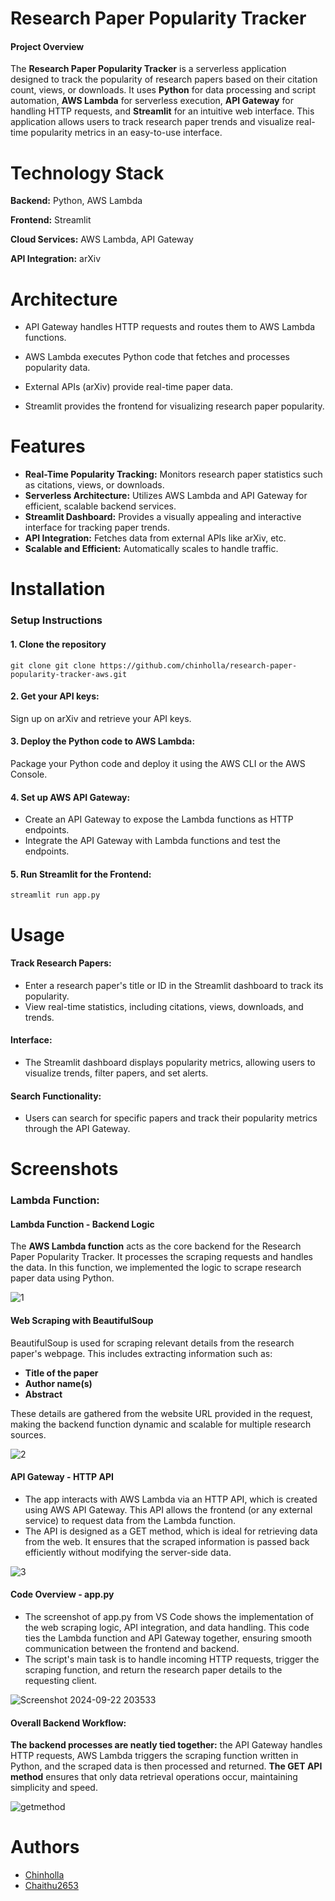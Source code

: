 
# Research Paper Popularity Tracker
#### Project Overview

The **Research Paper Popularity Tracker** is a serverless application designed to track the popularity of research papers based on their citation count, views, or downloads. It uses **Python** for data processing and script automation, **AWS Lambda** for serverless execution, **API Gateway** for handling HTTP requests, and **Streamlit** for an intuitive web interface. This application allows users to track research paper trends and visualize real-time popularity metrics in an easy-to-use interface.

# Technology Stack
 
**Backend:** Python, AWS Lambda

**Frontend:** Streamlit

**Cloud Services:** AWS Lambda, API Gateway

**API Integration:** arXiv



# Architecture


-   API Gateway handles HTTP requests and routes them to AWS Lambda functions.

- AWS Lambda executes Python code that fetches and processes popularity data.
- External APIs (arXiv) provide real-time paper data.
- Streamlit provides the frontend for visualizing research paper popularity.

# Features

- **Real-Time Popularity Tracking:** Monitors research paper statistics such as citations, views, or downloads.
- **Serverless Architecture:** Utilizes AWS Lambda and API Gateway for efficient, scalable backend services.
- **Streamlit Dashboard:** Provides a visually appealing and interactive interface for tracking paper trends.
- **API Integration:** Fetches data from external APIs like arXiv, etc.
- **Scalable and Efficient:** Automatically scales to handle traffic.


# Installation

### Setup Instructions

 #### 1. Clone the repository
    git clone git clone https://github.com/chinholla/research-paper-popularity-tracker-aws.git

 #### 2. Get your API keys:
Sign up on arXiv and retrieve your API keys.

 #### 3.  Deploy the Python code to AWS Lambda:
 Package your Python code and deploy it using the AWS CLI or the AWS Console.

 #### 4. Set up AWS API Gateway:
- Create an API Gateway to expose the Lambda functions as HTTP endpoints.
- Integrate the API Gateway with Lambda functions and test the endpoints.

#### 5. Run Streamlit for the Frontend:
    streamlit run app.py

    

# Usage

#### Track Research Papers: 
- Enter a research paper's title or ID in the Streamlit dashboard to track its popularity.
- View real-time statistics, including citations, views, downloads, and trends.

#### Interface:
- The Streamlit dashboard displays popularity metrics, allowing users to visualize trends, filter papers, and set alerts.

#### Search Functionality:
- Users can search for specific papers and track their popularity metrics through the API Gateway.


# Screenshots

### Lambda Function:

#### Lambda Function - Backend Logic
The **AWS Lambda function** acts as the core backend for the Research Paper Popularity Tracker. It processes the scraping requests and handles the data. In this function, we implemented the logic to scrape research paper data using Python.

![1](https://github.com/user-attachments/assets/f93ed90e-abb2-4295-980f-ca8712ad40d2)




#### Web Scraping with BeautifulSoup
BeautifulSoup is used for scraping relevant details from the research paper's webpage. This includes extracting information such as:
- **Title of the paper**
- **Author name(s)**
- **Abstract**

These details are gathered from the website URL provided in the request, making the backend function dynamic and scalable for multiple research sources.

![2](https://github.com/user-attachments/assets/48479dbc-09ec-4ce7-8905-b77b933855a3)


#### API Gateway - HTTP API
- The app interacts with AWS Lambda via an HTTP API, which is created using AWS API Gateway. This API allows the frontend (or any external service) to request data from the Lambda function.
- The API is designed as a GET method, which is ideal for retrieving data from the web. It ensures that the scraped information is passed back efficiently without modifying the server-side data.

![3](https://github.com/user-attachments/assets/2dfd4129-f30c-4fe6-9633-0fe596472afb)


#### Code Overview - app.py
- The screenshot of app.py from VS Code shows the implementation of the web scraping logic, API integration, and data handling. This code ties the Lambda function and API Gateway together, ensuring smooth communication between the frontend and backend.
- The script's main task is to handle incoming HTTP requests, trigger the scraping function, and return the research paper details to the requesting client.

![Screenshot 2024-09-22 203533](https://github.com/user-attachments/assets/08dfad51-1dfa-44b7-82b5-ca2cfa3004e2)



#### Overall Backend Workflow:
**The backend processes are neatly tied together:** the API Gateway handles HTTP requests, AWS Lambda triggers the scraping function written in Python, and the scraped data is then processed and returned. **The GET API method** ensures that only data retrieval operations occur, maintaining simplicity and speed.

![getmethod](https://github.com/user-attachments/assets/288c4450-adfe-447a-91d3-99ecc46cc296)







# Authors

- [Chinholla](https://github.com/chinholla)
- [Chaithu2653](https://github.com/Chaithu2653)



